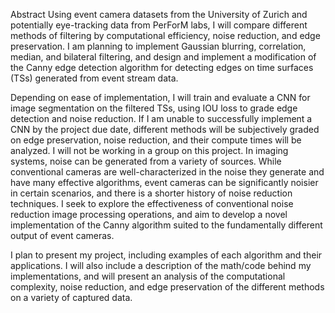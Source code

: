 Abstract
Using event camera datasets from the University of Zurich and potentially eye-tracking data from PerForM labs, I will compare different methods of filtering by computational efficiency, noise reduction, and edge preservation. I am planning to implement Gaussian blurring, correlation, median, and bilateral filtering, and design and implement a modification of the Canny edge detection algorithm for detecting edges on time surfaces (TSs) generated from event stream data.

Depending on ease of implementation, I will train and evaluate a CNN for image segmentation on the filtered TSs, using IOU loss to grade edge detection and noise reduction. If I am unable to successfully implement a CNN by the project due date, different methods will be subjectively graded on edge preservation, noise reduction, and their compute times will be analyzed. I will not be working in a group on this project. In imaging systems, noise can be generated from a variety of sources. While conventional cameras are well-characterized in the noise they generate and have many effective algorithms, event cameras can be significantly noisier in certain scenarios, and there is a shorter history of noise reduction techniques. I seek to explore the effectiveness of conventional noise reduction image processing operations, and aim to develop a novel implementation of the Canny algorithm suited to the fundamentally different output of event cameras.

I plan to present my project, including examples of each algorithm and their applications. I will also include a description of the math/code behind my implementations, and will present an analysis of the computational complexity, noise reduction, and edge preservation of the different methods on a variety of captured data.
